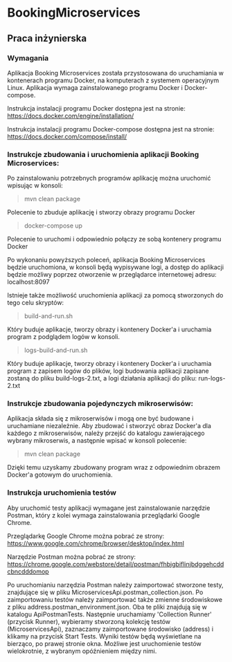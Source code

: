 # BookingMicroservices
## Praca inżynierska

### Wymagania
Aplikacja Booking Microservices została przystosowana do uruchamiania w kontenerach programu Docker, na 
komputerach z systemem operacyjnym Linux.
Aplikacja wymaga zainstalowanego programu Docker i Docker-compose.

Instrukcja instalacji programu Docker dostępna jest na stronie: 
https://docs.docker.com/engine/installation/
 
Instrukcja instalacji programu Docker-compose dostępna jest na stronie: 
https://docs.docker.com/compose/install/

### Instrukcje zbudowania i uruchomienia aplikacji Booking Microservices:
Po zainstalowaniu potrzebnych programów aplikację można uruchomić wpisując w konsoli:

> mvn clean package

Polecenie to zbuduje aplikację i stworzy obrazy programu Docker

> docker-compose up

Polecenie to uruchomi i odpowiednio połączy ze sobą kontenery programu Docker

Po wykonaniu powyższych poleceń, aplikacja Booking Microservices będzie uruchomiona, w konsoli będą 
wypisywane logi, a dostęp do aplikacji będzie możliwy poprzez otworzenie w przeglądarce internetowej 
adresu: 
localhost:8097

Istnieje także możliwość uruchomienia aplikacji za pomocą stworzonych do tego celu skryptów: 

> build-and-run.sh

Który buduje aplikacje, tworzy obrazy i kontenery Docker'a i uruchamia program z podglądem logów w konsoli.

> logs-build-and-run.sh

Który buduje aplikacje, tworzy obrazy i kontenery Docker'a i uruchamia program z zapisem logów do plików,
logi budowania aplikacji zapisane zostaną do pliku build-logs-2.txt, a logi działania aplikacji do pliku:
run-logs-2.txt

### Instrukcje zbudowania pojedynczych mikroserwisów:
Aplikacja składa się z mikroserwisów i mogą one być budowane i uruchamiane niezależnie. Aby zbudować i 
stworzyć obraz Docker'a dla każdego z mikroserwisów, należy przejść do katalogu zawierającego wybrany 
mikroserwis, a następnie wpisać w konsoli polecenie:

> mvn clean package

Dzięki temu uzyskamy zbudowany program wraz z odpowiednim obrazem Docker'a gotowym do uruchomienia.

### Instrukcja uruchomienia testów
Aby uruchomić testy aplikacji wymagane jest zainstalowanie narzędzie Postman, który z kolei wymaga 
zainstalowania przeglądarki Google Chrome. 

Przeglądarkę Google Chrome można pobrać ze strony: https://www.google.com/chrome/browser/desktop/index.html

Narzędzie Postman można pobrać ze strony: https://chrome.google.com/webstore/detail/postman/fhbjgbiflinjbdggehcddcbncdddomop

Po uruchomianiu narzędzia Postman należy zaimportować stworzone testy, znajdujące się w pliku 
MicroservicesApi.postman_collection.json. Po zaimportowaniu testów należy zaimportować także zmienne 
środowiskowe z pliku address.postman_environment.json. Oba te pliki znajdują się w katalogu 
ApiPostmanTests.
Następnie uruchamiamy 'Collection Runner' (przycisk Runner), wybieramy stworzoną kolekcję testów 
(MicroservicesApi), zaznaczamy zaimportowane środowisko (address) i klikamy na przycisk Start Tests.
Wyniki testów będą wyświetlane na bierząco, po prawej stronie okna. Możliwe jest uruchomienie testów
wielokrotnie, z wybranym opóźnieniem między nimi.
